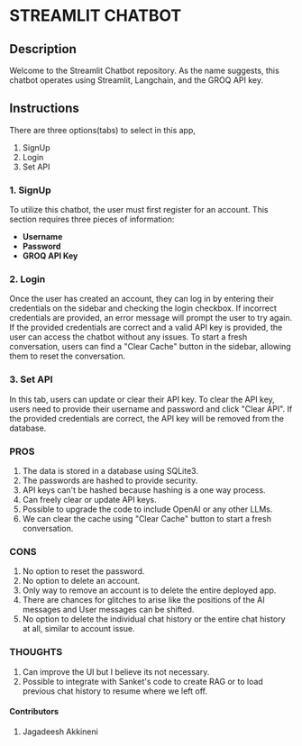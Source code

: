 # STREAMLIT CHATBOT

## Description
Welcome to the Streamlit Chatbot repository. As the name suggests, this chatbot operates using Streamlit, Langchain, and the GROQ API key.

## Instructions
There are three options(tabs) to select in this app,
1. SignUp
2. Login
3. Set API

### 1. SignUp
To utilize this chatbot, the user must first register for an account. This section requires three pieces of information:
* <b>Username</b>
* <b>Password</b>
* <b>GROQ API Key</b>

### 2. Login
Once the user has created an account, they can log in by entering their credentials on the sidebar and checking the login checkbox. If incorrect credentials are provided, an error message will prompt the user to try again. If the provided credentials are correct and a valid API key is provided, the user can access the chatbot without any issues. To start a fresh conversation, users can find a "Clear Cache" button in the sidebar, allowing them to reset the conversation.

### 3. Set API
In this tab, users can update or clear their API key. To clear the API key, users need to provide their username and password and click "Clear API". If the provided credentials are correct, the API key will be removed from the database.

### PROS
1. The data is stored in a database using SQLite3.
2. The passwords are hashed to provide security.
3. API keys can't be hashed because hashing is a one way process.
4. Can freely clear or update API keys.
5. Possible to upgrade the code to include OpenAI or any other LLMs.
6. We can clear the cache using "Clear Cache" button to start a
   fresh conversation.

### CONS
1. No option to reset the password.
2. No option to delete an account.
3. Only way to remove an account is to delete the entire deployed app.
4. There are chances for glitches to arise like the positions of the
   AI messages and User messages can be shifted.
5. No option to delete the individual chat history or the entire
   chat history at all, similar to account issue.

### THOUGHTS
1. Can improve the UI but I believe its not necessary.
2. Possible to integrate with Sanket's code to create RAG or to load
   previous chat history to resume where we left off.

#### Contributors
1. Jagadeesh Akkineni
